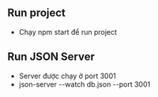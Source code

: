 ## Run project
- Chạy npm start để run project
## Run JSON Server
- Server được chạy ở port 3001
- json-server --watch db.json --port 3001